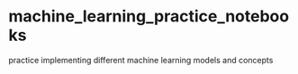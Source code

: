 # machine_learning_practice_notebooks
practice implementing different machine learning models and concepts
